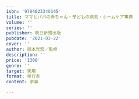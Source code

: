 ```yaml
---
isbn: '9784023340145'
title: ママとパパの赤ちゃん・子どもの病気・ホームケア事典
volume: ''
series: ''
publisher: 朝日新聞出版
pubdate: '2021-03-22'
cover: ''
author: 岡本光宏／監修
description: ''
price: '1300'
genre: ''
target: 実用
format: 単行本
content: 家事

---
```

